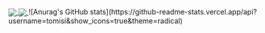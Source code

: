 

<a href="https://github.com/tomisi/github-readme-stats">
  <img align="center" src="https://github-readme-stats.vercel.app/api/pin/?username=tomisi&repo=github-readme-stats" />
</a>
<a href="https://github.com/tomisi/convoychat">
  <img align="center" src="https://github-readme-stats.vercel.app/api/pin/?username=tomisia&repo=convoychat" />
</a>
![Anurag's GitHub stats](https://github-readme-stats.vercel.app/api?username=tomisi&show_icons=true&theme=radical)


